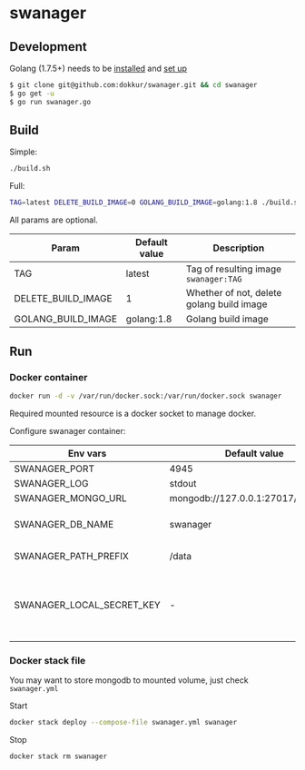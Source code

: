 # swanager

## Development

Golang (1.7.5+) needs to be [installed](https://golang.org/doc/install) and [set up](https://golang.org/doc/code.html#Workspaces)

```bash
$ git clone git@github.com:dokkur/swanager.git && cd swanager
$ go get -u
$ go run swanager.go
```

## Build

Simple:
```bash
./build.sh
```

Full:

```bash
TAG=latest DELETE_BUILD_IMAGE=0 GOLANG_BUILD_IMAGE=golang:1.8 ./build.sh
```

All params are optional.

Param | Default value | Description
-----|-----|-----
TAG | latest | Tag of resulting image `swanager:TAG`
DELETE_BUILD_IMAGE | 1 | Whether of not, delete golang build image
GOLANG_BUILD_IMAGE | golang:1.8 | Golang build image

## Run

### Docker container

```bash
docker run -d -v /var/run/docker.sock:/var/run/docker.sock swanager
```

Required mounted resource is a docker socket to manage docker. 

Configure swanager container:

Env vars | Default value | Description
-----|-----|-----
SWANAGER_PORT | 4945 | API port
SWANAGER_LOG | stdout | Logfile
SWANAGER_MONGO_URL | mongodb://127.0.0.1:27017/swanager | mongodb url
SWANAGER_DB_NAME | swanager | Mongodb database name
SWANAGER_PATH_PREFIX | /data | Service mount points root
SWANAGER_LOCAL_SECRET_KEY | - | Secret key, to authenticate local services (if none, won't be authenticated) 


### Docker stack file

You may want to store mongodb to mounted volume, just check `swanager.yml` 

Start
```bash
docker stack deploy --compose-file swanager.yml swanager
```

Stop
```bash
docker stack rm swanager
```
